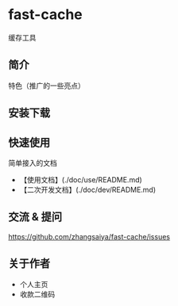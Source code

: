 # fast-cache
缓存工具

## 简介

特色（推广的一些亮点）

## 安装下载

## 快速使用

简单接入的文档

- 【使用文档】(./doc/use/README.md)
- 【二次开发文档】(./doc/dev/README.md)

## 交流 & 提问
https://github.com/zhangsaiya/fast-cache/issues

## 关于作者

- 个人主页
- 收款二维码